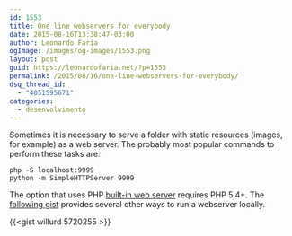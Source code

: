 ```yaml
---
id: 1553
title: One line webservers for everybody
date: 2015-08-16T13:38:47-03:00
author: Leonardo Faria
ogImage: /images/og-images/1553.png
layout: post
guid: https://leonardofaria.net/?p=1553
permalink: /2015/08/16/one-line-webservers-for-everybody/
dsq_thread_id:
  - "4051595671"
categories:
  - desenvolvimento
---
```

Sometimes it is necessary to serve a folder with static resources (images, for example) as a web server. The probably most popular commands to perform these tasks are:

```
php -S localhost:9999
python -m SimpleHTTPServer 9999
```

The option that uses PHP [built-in web server](http://php.net/manual/en/features.commandline.webserver.php) requires PHP 5.4+. The [following gist](https://gist.github.com/willurd/5720255) provides several other ways to run a webserver locally.  

{{<gist willurd 5720255 >}}
